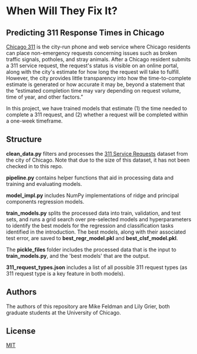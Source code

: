 # When Will They Fix It?
## Predicting 311 Response Times in Chicago

[Chicago 311](https://311.chicago.gov/s/?language=en_US) is the city-run phone
and web service where Chicago residents can place non-emergency requests
concerning issues such as broken traffic signals, potholes, and stray animals.
After a Chicago resident submits a 311 service request, the request's status is
visible on an online portal, along with the city's estimate for how long the
request will take to fulfill. However, the city provides little transparency
into how the time-to-complete estimate is generated or how accurate it may be,
beyond a statement that the “estimated completion time may vary depending on
request volume, time of year, and other factors.”

In this project, we have trained models that estimate (1) the time needed to
complete a 311 request, and (2) whether a request will be completed within a
one-week timeframe.

## Structure

__clean_data.py__ filters and processes the [311 Service Requests](https://data.cityofchicago.org/Service-Requests/311-Service-Requests/v6vf-nfxy) dataset from the city of Chicago.
Note that due to the size of this dataset, it has not been checked in to this repo.

__pipeline.py__ contains helper functions that aid in processing data and
training and evaluating models.

__model_impl.py__ includes NumPy implementations of ridge and principal
components regression models.

__train_models.py__ splits the processed data into train, validation, and test
sets, and runs a grid search over pre-selected models and hyperparameters to
identify the best models for the regression and classification tasks
identified in the introduction. The best models, along with their associated
test error, are saved to __best_regr_model.pkl__ and __best_clsf_model.pkl__.

The __pickle_files__ folder includes the processed data that is the input to
__train_models.py__, and the 'best models' that are the output.

__311_request_types.json__ includes a list of all possible 311 request types
(as 311 request type is a key feature in both models).

## Authors
The authors of this repository are Mike Feldman and Lily Grier, both graduate
students at the University of Chicago.

## License
[MIT](https://choosealicense.com/licenses/mit/)
